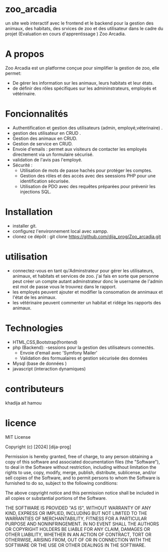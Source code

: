 ﻿# zoo_arcadia
un site web interactif avec le frontend et le backend pour la gestion des animaux, des habitats, des srvices de zoo  et des utilisateur dans le cadre du projet  (Evaluation en cours d'apprentissage ) Zoo Arcadia.

# A propos  
Zoo Arcadia est un platforme conçue pour simplifier la gestion de zoo, elle permet: 
- De gérer les information sur les animaux, leurs habitats et leur états. 
- de définir des rôles spécifiques sur les admininstrateurs, employés et vétérinaire.

# Foncionnalités 
- Authentification et gestion des utilisateurs (admin, employé,véterinaire) .
- gestion des utilisateur en CRUD .
- Gestion des animaux en CRUD. 
- Gestion de service en CRUD.
- Envoie d'emails : permet aux visiteurs de contacter les employés directement via un formulaire sécurisé.
- validation de l'avis pas l'employé.
- Sécurité :
  * Utilisation de mots de passe hachés pour protéger les comptes.
  * Gestion des rôles et des accés avec des seessions PHP pour une identification sécurisée.
  * Utilisation de PDO avec des requêtes préparées pour prévenir les injections SQL.

# Installation 
- installer git. 
- configurez l'environnement local avec xampp.
- clonez ce dépôt : git clone https://github.com/dija_prog/Zoo_arcadia.git
# utilisation 
- connectez-vous en tant qu'Adminstrateur pour gérer les utilisateurs, animaux, et habitats et services de zoo.   j'ai fais en sorte que personne peut créer un compte autant adminstrateur donc le username de l'admin est mot de passe vous le trouvrez dans le rapport.
- les employés peuvent ajouter et modifier la consomation de annimaux et l'état de les animaux.
- les vétérinaire peuvent commenter un habitat et ridége les rapports des animaux.

# Technologies 
- HTML,CSS,Bootstrap(frontend)
- php (Backend):
  -sessions pour la gestion des utilisateurs connectés.
  - Envoie d'email avec 'Symfony Mailer'
  - Validation des formualaires et gestion sécurisée des données
- Mysql (base de données )
- javascript (interaction dynamiques)
# contributeurs
khadija ait hamou 
# licence

MIT License

Copyright (c) [2024] [dija-prog]

Permission is hereby granted, free of charge, to any person obtaining a copy
of this software and associated documentation files (the "Software"), to deal
in the Software without restriction, including without limitation the rights
to use, copy, modify, merge, publish, distribute, sublicense, and/or sell
copies of the Software, and to permit persons to whom the Software is
furnished to do so, subject to the following conditions:

The above copyright notice and this permission notice shall be included in all
copies or substantial portions of the Software.

THE SOFTWARE IS PROVIDED "AS IS", WITHOUT WARRANTY OF ANY KIND, EXPRESS OR
IMPLIED, INCLUDING BUT NOT LIMITED TO THE WARRANTIES OF MERCHANTABILITY,
FITNESS FOR A PARTICULAR PURPOSE AND NONINFRINGEMENT. IN NO EVENT SHALL THE
AUTHORS OR COPYRIGHT HOLDERS BE LIABLE FOR ANY CLAIM, DAMAGES OR OTHER
LIABILITY, WHETHER IN AN ACTION OF CONTRACT, TORT OR OTHERWISE, ARISING FROM,
OUT OF OR IN CONNECTION WITH THE SOFTWARE OR THE USE OR OTHER DEALINGS IN THE
SOFTWARE.






